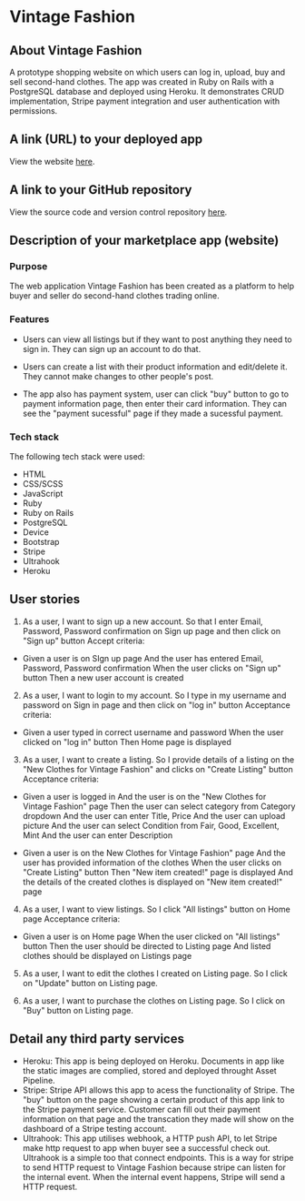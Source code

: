 
# Vintage Fashion

## About Vintage Fashion

A prototype shopping website on which users can log in, upload, buy and sell second-hand clothes. The app was created in Ruby on Rails with a PostgreSQL database and deployed using Heroku. It demonstrates CRUD implementation, Stripe payment integration and user authentication with permissions.

## A link (URL) to your deployed app

View the website [here](https://vintage-fashion.herokuapp.com/).

## A link to your GitHub repository

View the source code and version control repository [here](https://github.com/xinyirachel/VintageFashion).

## Description of your marketplace app (website)

### Purpose

The web application Vintage Fashion has been created as a platform to help buyer and seller do second-hand clothes trading online.

### Features
* Users can view all listings but if they want to post anything they need to sign in. They can sign up an account to do that. 

* Users can create a list with their product information and edit/delete it. They cannot make changes to other people's post. 

* The app also has payment system, user can click "buy" button to go to payment information page, then enter their card information. They can see the "payment sucessful" page if they made a sucessful payment.

### Tech stack
The following tech stack were used:
- HTML
- CSS/SCSS
- JavaScript
- Ruby
- Ruby on Rails
- PostgreSQL
- Device 
- Bootstrap
- Stripe
- Ultrahook
- Heroku

## User stories
1. As a user, I want to sign up a new account.
	So that I enter Email, Password, Password confirmation on Sign up page and then click on "Sign up" button
Accept criteria:
* Given a user is on SIgn up page
   And the user has entered Email, Password, Password confirmation
   When the user clicks on "Sign up" button
   Then a new user account is created
   
2. As a user, I want to login to my account.
	So I type in my username and password on Sign in page and then click on "log in" button
Acceptance criteria:
*	Given a user typed in correct username and password
	When the user clicked on "log in" button
	Then Home page is displayed

3. As a user, I want to create a listing.
	So I provide details of a listing on the "New Clothes for Vintage Fashion" and clicks on "Create Listing" button
Acceptance criteria:
*	Given a user is logged in
	And the user is on the "New Clothes for Vintage Fashion" page
	Then the user can select category from Category dropdown 
	And the user can enter Title, Price
	And the user can upload picture
	And the user can select Condition from Fair, Good, Excellent, Mint
	And the user can enter Description
	
*	Given a user is on the New Clothes for Vintage Fashion" page
	And the user has provided information of the clothes
	When the user clicks on "Create Listing" button
	Then "New item created!" page is displayed
	And the details of the created clothes is displayed on "New item created!" page

4. As a user, I want to view listings. So I click "All listings" button on Home page
Acceptance criteria:
*	Given a user is on Home page
	When the user clicked on "All listings" button
	Then the user should be directed to Listing page
	And listed clothes should be displayed on Listings page

5. As a user, I want to edit the clothes I created on Listing page.
	So I click on "Update" button on Listing page.
	
6. As a user, I want to purchase the clothes on Listing page.
	So I click on "Buy" button on Listing page.

## Detail any third party services
* Heroku: This app is being deployed on Heroku. Documents in app like the static images are complied, stored and deployed throught Asset Pipeline.
* Stripe: Stripe API allows this app to acess the functionality of Stripe. The "buy" button on the page showing a certain product of this app link to the Stripe payment service. Customer can fill out their payment information on that page and the transcation they made will show on the dashboard of a Stripe testing account. 
* Ultrahook: This app utilises webhook, a HTTP push API, to let Stripe make http request to app when buyer see a successful check out. Ultrahook is a simple too that connect endpoints. This is a way for stripe to send HTTP request to Vintage Fashion because stripe can listen for the internal event. When the internal event happens, Stripe will send a HTTP request.
